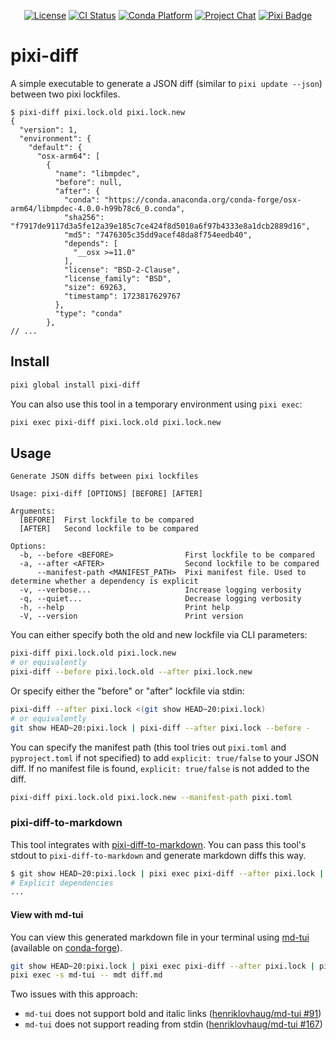 <div align="center">

[![License][license-badge]](LICENSE)
[![CI Status][ci-badge]][ci]
[![Conda Platform][conda-badge]][conda-url]
[![Project Chat][chat-badge]][chat-url]
[![Pixi Badge][pixi-badge]][pixi-url]

[license-badge]: https://img.shields.io/github/license/pavelzw/pixi-diff?style=flat-square
[ci-badge]: https://img.shields.io/github/actions/workflow/status/pavelzw/pixi-diff/ci.yml?style=flat-square&branch=main
[ci]: https://github.com/pavelzw/pixi-diff/actions/
[conda-badge]: https://img.shields.io/conda/vn/conda-forge/pixi-diff?style=flat-square
[conda-url]: https://prefix.dev/channels/conda-forge/packages/pixi-diff
[chat-badge]: https://img.shields.io/discord/1082332781146800168.svg?label=&logo=discord&logoColor=ffffff&color=7389D8&labelColor=6A7EC2&style=flat-square
[chat-url]: https://discord.gg/kKV8ZxyzY4
[pixi-badge]: https://img.shields.io/endpoint?url=https://raw.githubusercontent.com/prefix-dev/pixi/main/assets/badge/v0.json&style=flat-square
[pixi-url]: https://pixi.sh

</div>

# pixi-diff

A simple executable to generate a JSON diff (similar to `pixi update --json`) between two pixi lockfiles.

```text
$ pixi-diff pixi.lock.old pixi.lock.new
{
  "version": 1,
  "environment": {
    "default": {
      "osx-arm64": [
        {
          "name": "libmpdec",
          "before": null,
          "after": {
            "conda": "https://conda.anaconda.org/conda-forge/osx-arm64/libmpdec-4.0.0-h99b78c6_0.conda",
            "sha256": "f7917de9117d3a5fe12a39e185c7ce424f8d5010a6f97b4333e8a1dcb2889d16",
            "md5": "7476305c35dd9acef48da8f754eedb40",
            "depends": [
              "__osx >=11.0"
            ],
            "license": "BSD-2-Clause",
            "license_family": "BSD",
            "size": 69263,
            "timestamp": 1723817629767
          },
          "type": "conda"
        },
// ...
```

## Install

```bash
pixi global install pixi-diff
```

You can also use this tool in a temporary environment using `pixi exec`:

```bash
pixi exec pixi-diff pixi.lock.old pixi.lock.new
```

## Usage

```text
Generate JSON diffs between pixi lockfiles

Usage: pixi-diff [OPTIONS] [BEFORE] [AFTER]

Arguments:
  [BEFORE]  First lockfile to be compared
  [AFTER]   Second lockfile to be compared

Options:
  -b, --before <BEFORE>                First lockfile to be compared
  -a, --after <AFTER>                  Second lockfile to be compared
      --manifest-path <MANIFEST_PATH>  Pixi manifest file. Used to determine whether a dependency is explicit
  -v, --verbose...                     Increase logging verbosity
  -q, --quiet...                       Decrease logging verbosity
  -h, --help                           Print help
  -V, --version                        Print version
```

You can either specify both the old and new lockfile via CLI parameters:

```bash
pixi-diff pixi.lock.old pixi.lock.new
# or equivalently
pixi-diff --before pixi.lock.old --after pixi.lock.new
```

Or specify either the "before" or "after" lockfile via stdin:

```bash
pixi-diff --after pixi.lock <(git show HEAD~20:pixi.lock)
# or equivalently
git show HEAD~20:pixi.lock | pixi-diff --after pixi.lock --before -
```

You can specify the manifest path (this tool tries out `pixi.toml` and `pyproject.toml` if not specified) to add `explicit: true/false` to your JSON diff.
If no manifest file is found, `explicit: true/false` is not added to the diff.

```bash
pixi-diff pixi.lock.old pixi.lock.new --manifest-path pixi.toml
```

### pixi-diff-to-markdown

This tool integrates with [pixi-diff-to-markdown](https://github.com/pavelzw/pixi-diff-to-markdown).
You can pass this tool's stdout to `pixi-diff-to-markdown` and generate markdown diffs this way.

```bash
$ git show HEAD~20:pixi.lock | pixi exec pixi-diff --after pixi.lock | pixi exec pixi-diff-to-markdown
# Explicit dependencies
...
```

#### View with md-tui

You can view this generated markdown file in your terminal using [md-tui](https://github.com/henriklovhaug/md-tui) (available on [conda-forge](https://prefix.dev/channels/conda-forge/packages/md-tui)).

```bash
git show HEAD~20:pixi.lock | pixi exec pixi-diff --after pixi.lock | pixi exec pixi-diff-to-markdown > diff.md
pixi exec -s md-tui -- mdt diff.md
```

Two issues with this approach:

- `md-tui` does not support bold and italic links ([henriklovhaug/md-tui #91](https://github.com/henriklovhaug/md-tui/issues/91))
- `md-tui` does not support reading from stdin ([henriklovhaug/md-tui #167](https://github.com/henriklovhaug/md-tui/issues/167))
